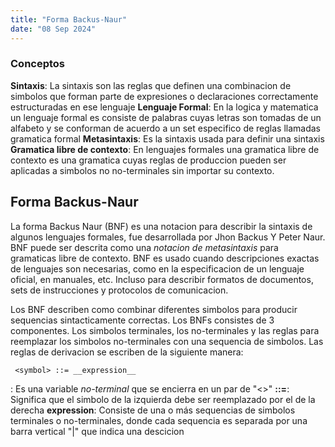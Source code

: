 ```yaml
---
title: "Forma Backus-Naur"
date: "08 Sep 2024"
---
```


### Conceptos

**Sintaxis**: La sintaxis son las reglas que definen una combinacion de simbolos que forman parte de expresiones o declaraciones correctamente estructuradas en ese lenguaje
**Lenguaje Formal**: En la logica y matematica un lenguaje formal es consiste de palabras cuyas letras son tomadas de un alfabeto y se conforman de acuerdo a un set especifico de reglas llamadas gramatica formal
**Metasintaxis**: Es la sintaxis usada para definir una sintaxis
**Gramatica libre de contexto**: En lenguajes formales una gramatica libre de contexto es una gramatica cuyas reglas de produccion pueden ser aplicadas a simbolos no no-terminales sin importar su contexto.

## Forma Backus-Naur
La forma Backus Naur (BNF) es una notacion para describir la sintaxis de algunos lenguajes formales, fue desarrollada por Jhon Backus Y Peter Naur. BNF puede ser descrita como una *notacion de metasintaxis* para gramaticas libre de contexto. BNF es usado cuando
descripciones exactas de lenguajes son necesarias, como en la especificacion de un lenguaje oficial, en manuales, etc. Incluso para describir formatos de documentos, sets de instrucciones y protocolos de comunicacion.

Los BNF describen como combinar diferentes simbolos para producir sequencias sintacticamente correctas. Los BNFs consistes de 3 componentes. Los simbolos terminales, los no-terminales y las reglas para reemplazar los simbolos no-terminales con una sequencia de simbolos.
Las reglas de derivacion se escriben de la siguiente manera:
```
 <symbol> ::= __expression__
```

**<symbol>**: Es una variable *no-terminal* que se encierra en un par de "<>"
**::=**: Significa que el simbolo de la izquierda debe ser reemplazado por el de la derecha
**__expression__**: Consiste de una o más sequencias de simbolos terminales o no-terminales, donde cada sequencia es separada por una barra vertical "|" que indica una descicion 

